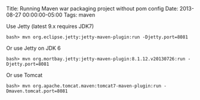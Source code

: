 Title: Running Maven war packaging project without pom config
Date: 2013-08-27 00:00:00-05:00
Tags: maven



Use Jetty (latest 9.x requires JDK7)

    bash> mvn org.eclipse.jetty:jetty-maven-plugin:run -Djetty.port=8081

Or use Jetty on JDK 6

    bash> mvn org.mortbay.jetty:jetty-maven-plugin:8.1.12.v20130726:run -Djetty.port=8081

Or use Tomcat

    bash> mvn org.apache.tomcat.maven:tomcat7-maven-plugin:run -Dmaven.tomcat.port=8081

